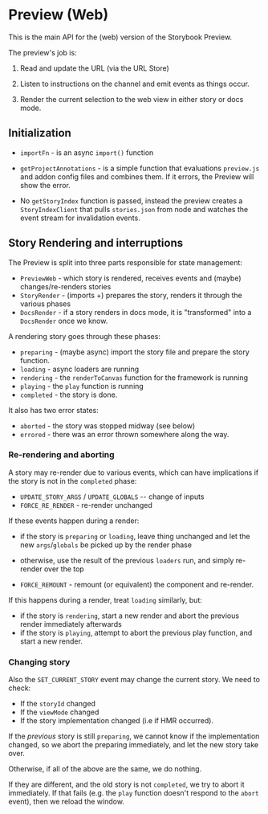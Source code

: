# Preview (Web)

This is the main API for the (web) version of the Storybook Preview.

The preview's job is:

1. Read and update the URL (via the URL Store)

2. Listen to instructions on the channel and emit events as things occur.

3. Render the current selection to the web view in either story or docs mode.

## Initialization

- `importFn` - is an async `import()` function

- `getProjectAnnotations` - is a simple function that evaluations `preview.js` and addon config files and combines them. If it errors, the Preview will show the error.

- No `getStoryIndex` function is passed, instead the preview creates a `StoryIndexClient` that pulls `stories.json` from node and watches the event stream for invalidation events.

## Story Rendering and interruptions

The Preview is split into three parts responsible for state management:

- `PreviewWeb` - which story is rendered, receives events and (maybe) changes/re-renders stories
- `StoryRender` - (imports +) prepares the story, renders it through the various phases
- `DocsRender` - if a story renders in docs mode, it is "transformed" into a `DocsRender` once we know.

A rendering story goes through these phases:

- `preparing` - (maybe async) import the story file and prepare the story function.
- `loading` - async loaders are running
- `rendering` - the `renderToCanvas` function for the framework is running
- `playing` - the `play` function is running
- `completed` - the story is done.

It also has two error states:

- `aborted` - the story was stopped midway (see below)
- `errored` - there was an error thrown somewhere along the way.

### Re-rendering and aborting

A story may re-render due to various events, which can have implications if the story is not in the `completed` phase:

- `UPDATE_STORY_ARGS` / `UPDATE_GLOBALS` -- change of inputs
- `FORCE_RE_RENDER` - re-render unchanged

If these events happen during a render:

- if the story is `preparing` or `loading`, leave thing unchanged and let the new `args`/`globals` be picked up by the render phase
- otherwise, use the result of the previous `loaders` run, and simply re-render over the top

- `FORCE_REMOUNT` - remount (or equivalent) the component and re-render.

If this happens during a render, treat `loading` similarly, but:

- if the story is `rendering`, start a new render and abort the previous render immediately afterwards
- if the story is `playing`, attempt to abort the previous play function, and start a new render.

### Changing story

Also the `SET_CURRENT_STORY` event may change the current story. We need to check:

- If the `storyId` changed
- If the `viewMode` changed
- If the story implementation changed (i.e if HMR occurred).

If the _previous_ story is still `preparing`, we cannot know if the implementation changed, so we
abort the preparing immediately, and let the new story take over.

Otherwise, if all of the above are the same, we do nothing.

If they are different, and the old story is not `completed`, we try to abort it immediately. If that fails (e.g. the `play` function doesn't respond to the `abort` event), then we reload the window.
